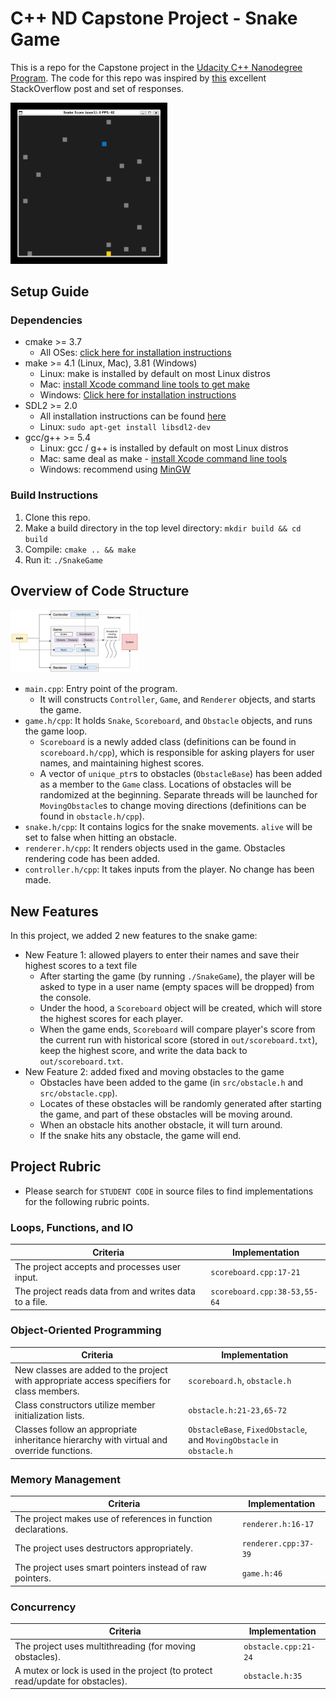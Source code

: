 # C++ ND Capstone Project - Snake Game

This is a repo for the Capstone project in the [Udacity C++ Nanodegree Program](https://www.udacity.com/course/c-plus-plus-nanodegree--nd213). The code for this repo was inspired by [this](https://codereview.stackexchange.com/questions/212296/snake-game-in-c-with-sdl) excellent StackOverflow post and set of responses.

<img src=".\snake_game_new.gif" alt="snake_game_new" style="zoom:35%;" />

## Setup Guide

### Dependencies

* cmake >= 3.7
  * All OSes: [click here for installation instructions](https://cmake.org/install/)
* make >= 4.1 (Linux, Mac), 3.81 (Windows)
  * Linux: make is installed by default on most Linux distros
  * Mac: [install Xcode command line tools to get make](https://developer.apple.com/xcode/features/)
  * Windows: [Click here for installation instructions](http://gnuwin32.sourceforge.net/packages/make.htm)
* SDL2 >= 2.0
  * All installation instructions can be found [here](https://wiki.libsdl.org/Installation)
  * Linux: `sudo apt-get install libsdl2-dev`
* gcc/g++ >= 5.4
  * Linux: gcc / g++ is installed by default on most Linux distros
  * Mac: same deal as make - [install Xcode command line tools](https://developer.apple.com/xcode/features/)
  * Windows: recommend using [MinGW](http://www.mingw.org/)

### Build Instructions

1. Clone this repo.
2. Make a build directory in the top level directory: `mkdir build && cd build`
3. Compile: `cmake .. && make`
4. Run it: `./SnakeGame`

<div style="page-break-after: always; break-after: page;"></div>

## Overview of Code Structure

<img src=".\cppnd-final-project.png" alt="cppnd-final-project" style="zoom:20%;" />

* `main.cpp`: Entry point of the program.
  * It will constructs `Controller`, `Game`, and `Renderer` objects, and starts the game.
* `game.h/cpp`: It holds `Snake`, `Scoreboard`, and `Obstacle` objects, and runs the game loop.
  * `Scoreboard` is a newly added class (definitions can be found in `scoreboard.h/cpp`), which is responsible for asking players for user names, and maintaining highest scores.
  * A vector of `unique_ptr`s to obstacles (`ObstacleBase`) has been added as a member to the `Game` class. Locations of obstacles will be randomized at the beginning. Separate threads will be launched for `MovingObstacle`s to change moving directions (definitions can be found in `obstacle.h/cpp`).
* `snake.h/cpp`: It contains logics for the snake movements. `alive` will be set to false when hitting an obstacle.
* `renderer.h/cpp`: It renders objects used in the game. Obstacles rendering code has been added.
* `controller.h/cpp`: It takes inputs from the player. No change has been made.

## New Features

In this project, we added 2 new features to the snake game:

* New Feature 1: allowed players to enter their names and save their highest scores to a text file
  * After starting the game (by running `./SnakeGame`), the player will be asked to type in a user name (empty spaces will be dropped) from the console.
  * Under the hood, a `Scoreboard` object will be created, which will store the highest scores for each player.
  * When the game ends, `Scoreboard` will compare player's score from the current run with historical score (stored in `out/scoreboard.txt`), keep the highest score, and write the data back to `out/scoreboard.txt`.
* New Feature 2: added fixed and moving obstacles to the game
  * Obstacles have been added to the game (in `src/obstacle.h` and `src/obstacle.cpp`).
  * Locates of these obstacles will be randomly generated after starting the game, and part of these obstacles will be moving around.
  * When an obstacle hits another obstacle, it will turn around.
  * If the snake hits any obstacle, the game will end.

<div style="page-break-after: always; break-after: page;"></div>

## Project Rubric

* Please search for `STUDENT CODE` in source files to find implementations for the following rubric points.

### Loops, Functions, and IO

| Criteria                                               | Implementation               |
| ------------------------------------------------------ | ---------------------------- |
| The project accepts and processes user input.          | `scoreboard.cpp:17-21`       |
| The project reads data from and writes data to a file. | `scoreboard.cpp:38-53,55-64` |

### Object-Oriented Programming

| Criteria                                                     | Implementation                                               |
| ------------------------------------------------------------ | ------------------------------------------------------------ |
| New classes are added to the project with appropriate access specifiers for class members. | `scoreboard.h`, `obstacle.h`                                 |
| Class constructors utilize member initialization lists.      | `obstacle.h:21-23,65-72`                                     |
| Classes follow an appropriate inheritance hierarchy with virtual and override functions. | `ObstacleBase`, `FixedObstacle`, and `MovingObstacle` in `obstacle.h` |

### Memory Management

| Criteria                                                     | Implementation       |
| ------------------------------------------------------------ | -------------------- |
| The project makes use of references in function declarations. | `renderer.h:16-17`   |
| The project uses destructors appropriately.                  | `renderer.cpp:37-39` |
| The project uses smart pointers instead of raw pointers.     | `game.h:46`          |

### Concurrency

| Criteria                                                     | Implementation       |
| ------------------------------------------------------------ | -------------------- |
| The project uses multithreading (for moving obstacles).      | `obstacle.cpp:21-24` |
| A mutex or lock is used in the project (to protect read/update for obstacles). | `obstacle.h:35`      |





